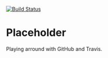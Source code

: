 [![Build Status](https://travis-ci.com/Bakerburgh/placeholder.svg?branch=master)](https://travis-ci.com/Bakerburgh/placeholder)

# Placeholder
Playing arround with GitHub and Travis.
